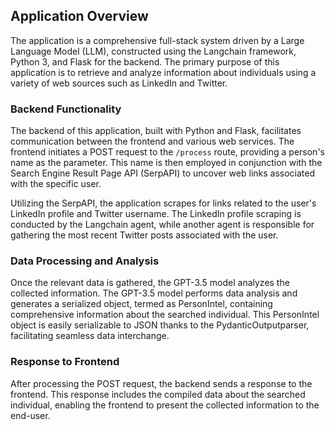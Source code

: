 ## Application Overview

The application is a comprehensive full-stack system driven by a Large Language Model (LLM), constructed using the Langchain framework, Python 3, and Flask for the backend. The primary purpose of this application is to retrieve and analyze information about individuals using a variety of web sources such as LinkedIn and Twitter.

### Backend Functionality

The backend of this application, built with Python and Flask, facilitates communication between the frontend and various web services. The frontend initiates a POST request to the `/process` route, providing a person's name as the parameter. This name is then employed in conjunction with the Search Engine Result Page API (SerpAPI) to uncover web links associated with the specific user.

Utilizing the SerpAPI, the application scrapes for links related to the user's LinkedIn profile and Twitter username. The LinkedIn profile scraping is conducted by the Langchain agent, while another agent is responsible for gathering the most recent Twitter posts associated with the user.

### Data Processing and Analysis

Once the relevant data is gathered, the GPT-3.5 model analyzes the collected information. The GPT-3.5 model performs data analysis and generates a serialized object, termed as PersonIntel, containing comprehensive information about the searched individual. This PersonIntel object is easily serializable to JSON thanks to the PydanticOutputparser, facilitating seamless data interchange.

### Response to Frontend

After processing the POST request, the backend sends a response to the frontend. This response includes the compiled data about the searched individual, enabling the frontend to present the collected information to the end-user.